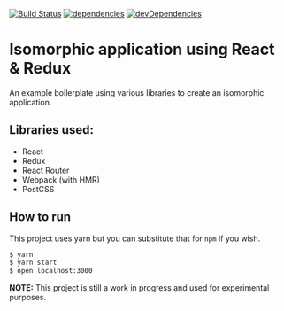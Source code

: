[![Build Status](https://travis-ci.org/andolf/react-redux-demo.svg?branch=master)](https://travis-ci.org/andolf/react-redux-demo) [![dependencies](https://david-dm.org/andolf/react-redux-demo.svg)](https://david-dm.org/andolf/react-redux-demo) [![devDependencies](https://david-dm.org/andolf/react-redux-demo/dev-status.svg)](https://david-dm.org/andolf/react-redux-demo?type=dev)

# Isomorphic application using React & Redux

An example boilerplate using various libraries to create an isomorphic application.

## Libraries used:
- React
- Redux
- React Router
- Webpack (with HMR)
- PostCSS

## How to run

This project uses yarn but you can substitute that for `npm` if you wish.

```bash
$ yarn
$ yarn start
$ open localhost:3000
```

**NOTE:** This project is still a work in progress and used for experimental purposes.

